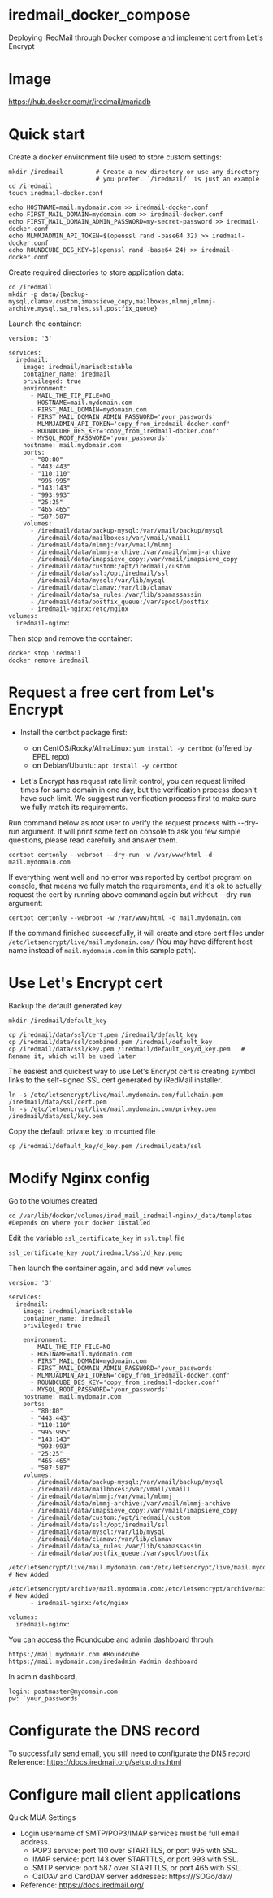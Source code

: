 # iredmail_docker_compose
Deploying iRedMail through Docker compose and implement cert from Let's Encrypt

# Image
https://hub.docker.com/r/iredmail/mariadb

# Quick start
Create a docker environment file used to store custom settings:
```
mkdir /iredmail         # Create a new directory or use any directory
                        # you prefer. `/iredmail/` is just an example
cd /iredmail
touch iredmail-docker.conf

echo HOSTNAME=mail.mydomain.com >> iredmail-docker.conf
echo FIRST_MAIL_DOMAIN=mydomain.com >> iredmail-docker.conf
echo FIRST_MAIL_DOMAIN_ADMIN_PASSWORD=my-secret-password >> iredmail-docker.conf
echo MLMMJADMIN_API_TOKEN=$(openssl rand -base64 32) >> iredmail-docker.conf
echo ROUNDCUBE_DES_KEY=$(openssl rand -base64 24) >> iredmail-docker.conf
```
Create required directories to store application data:
```
cd /iredmail
mkdir -p data/{backup-mysql,clamav,custom,imapsieve_copy,mailboxes,mlmmj,mlmmj-archive,mysql,sa_rules,ssl,postfix_queue}
```
Launch the container:
```
version: '3'

services:
  iredmail:
    image: iredmail/mariadb:stable
    container_name: iredmail
    privileged: true
    environment:
      - MAIL_THE_TIP_FILE=NO
      - HOSTNAME=mail.mydomain.com
      - FIRST_MAIL_DOMAIN=mydomain.com
      - FIRST_MAIL_DOMAIN_ADMIN_PASSWORD='your_passwords'
      - MLMMJADMIN_API_TOKEN='copy_from_iredmail-docker.conf'
      - ROUNDCUBE_DES_KEY='copy_from_iredmail-docker.conf'
      - MYSQL_ROOT_PASSWORD='your_passwords'
    hostname: mail.mydomain.com
    ports:
      - "80:80"
      - "443:443"
      - "110:110"
      - "995:995"
      - "143:143"
      - "993:993"
      - "25:25"
      - "465:465"
      - "587:587"
    volumes:
      - /iredmail/data/backup-mysql:/var/vmail/backup/mysql
      - /iredmail/data/mailboxes:/var/vmail/vmail1
      - /iredmail/data/mlmmj:/var/vmail/mlmmj
      - /iredmail/data/mlmmj-archive:/var/vmail/mlmmj-archive
      - /iredmail/data/imapsieve_copy:/var/vmail/imapsieve_copy
      - /iredmail/data/custom:/opt/iredmail/custom
      - /iredmail/data/ssl:/opt/iredmail/ssl
      - /iredmail/data/mysql:/var/lib/mysql
      - /iredmail/data/clamav:/var/lib/clamav
      - /iredmail/data/sa_rules:/var/lib/spamassassin
      - /iredmail/data/postfix_queue:/var/spool/postfix
      - iredmail-nginx:/etc/nginx
volumes:
  iredmail-nginx:
```
Then stop and remove the container:
```
docker stop iredmail
docker remove iredmail
```
# Request a free cert from Let's Encrypt
- Install the certbot package first:

  - on CentOS/Rocky/AlmaLinux: `yum install -y certbot` (offered by EPEL repo)
  - on Debian/Ubuntu: `apt install -y certbot`
- Let's Encrypt has request rate limit control, you can request limited times for same domain in one day, but the verification process doesn't have such limit. We suggest run verification process first to make sure we fully match its requirements.

Run command below as root user to verify the request process with --dry-run argument. It will print some text on console to ask you few simple questions, please read carefully and answer them.
```
certbot certonly --webroot --dry-run -w /var/www/html -d mail.mydomain.com
```
If everything went well and no error was reported by certbot program on console, that means we fully match the requirements, and it's ok to actually request the cert by running above command again but without --dry-run argument:
```
certbot certonly --webroot -w /var/www/html -d mail.mydomain.com
```
If the command finished successfully, it will create and store cert files under `/etc/letsencrypt/live/mail.mydomain.com/` (You may have different host name instead of `mail.mydomain.com` in this sample path).

# Use Let's Encrypt cert
Backup the default generated key
```
mkdir /iredmail/default_key

cp /iredmail/data/ssl/cert.pem /iredmail/default_key
cp /iredmail/data/ssl/combined.pem /iredmail/default_key
cp /iredmail/data/ssl/key.pem /iredmail/default_key/d_key.pem   # Rename it, which will be used later
```

The easiest and quickest way to use Let's Encrypt cert is creating symbol links to the self-signed SSL cert generated by iRedMail installer.
```
ln -s /etc/letsencrypt/live/mail.mydomain.com/fullchain.pem /iredmail/data/ssl/cert.pem
ln -s /etc/letsencrypt/live/mail.mydomain.com/privkey.pem /iredmail/data/ssl/key.pem
```
Copy the default private key to mounted file
```
cp /iredmail/default_key/d_key.pem /iredmail/data/ssl
```

# Modify Nginx config
Go to the volumes created
```
cd /var/lib/docker/volumes/ired_mail_iredmail-nginx/_data/templates #Depends on where your docker installed
```
Edit the variable `ssl_certificate_key` in `ssl.tmpl` file
```
ssl_certificate_key /opt/iredmail/ssl/d_key.pem;
```
Then launch the container again, and add new `volumes`
```
version: '3'

services:
  iredmail:
    image: iredmail/mariadb:stable
    container_name: iredmail
    privileged: true

    environment:
      - MAIL_THE_TIP_FILE=NO
      - HOSTNAME=mail.mydomain.com
      - FIRST_MAIL_DOMAIN=mydomain.com
      - FIRST_MAIL_DOMAIN_ADMIN_PASSWORD='your_passwords'
      - MLMMJADMIN_API_TOKEN='copy_from_iredmail-docker.conf'
      - ROUNDCUBE_DES_KEY='copy_from_iredmail-docker.conf'
      - MYSQL_ROOT_PASSWORD='your_passwords'
    hostname: mail.mydomain.com
    ports:
      - "80:80"
      - "443:443"
      - "110:110"
      - "995:995"
      - "143:143"
      - "993:993"
      - "25:25"
      - "465:465"
      - "587:587"
    volumes:
      - /iredmail/data/backup-mysql:/var/vmail/backup/mysql
      - /iredmail/data/mailboxes:/var/vmail/vmail1
      - /iredmail/data/mlmmj:/var/vmail/mlmmj
      - /iredmail/data/mlmmj-archive:/var/vmail/mlmmj-archive
      - /iredmail/data/imapsieve_copy:/var/vmail/imapsieve_copy
      - /iredmail/data/custom:/opt/iredmail/custom
      - /iredmail/data/ssl:/opt/iredmail/ssl
      - /iredmail/data/mysql:/var/lib/mysql
      - /iredmail/data/clamav:/var/lib/clamav
      - /iredmail/data/sa_rules:/var/lib/spamassassin
      - /iredmail/data/postfix_queue:/var/spool/postfix
      - /etc/letsencrypt/live/mail.mydomain.com:/etc/letsencrypt/live/mail.mydomain.com # New Added
      - /etc/letsencrypt/archive/mail.mydomain.com:/etc/letsencrypt/archive/mail.mydomain.com # New Added
      - iredmail-nginx:/etc/nginx

volumes:
  iredmail-nginx:
```
You can access the Roundcube and admin dashboard throuh:
```
https://mail.mydomain.com #Roundcube
https://mail.mydomain.com/iredadmin #admin dashboard 
```
In admin dashboard, 
```
login: postmaster@mydomain.com
pw: `your_passwords`
```
# Configurate the DNS record 
To successfully send email, you still need to configurate the DNS record
Reference:  https://docs.iredmail.org/setup.dns.html
# Configure mail client applications
Quick MUA Settings
- Login username of SMTP/POP3/IMAP services must be full email address.
  - POP3 service: port 110 over STARTTLS, or port 995 with SSL.
  - IMAP service: port 143 over STARTTLS, or port 993 with SSL.
  - SMTP service: port 587 over STARTTLS, or port 465 with SSL.
  - CalDAV and CardDAV server addresses: https://<server>/SOGo/dav/<full email address>
- Reference: https://docs.iredmail.org/

